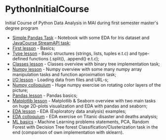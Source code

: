 # PythonInitialCourse
Initial Course of Python Data Analysis in MAI during first semester master's degree program  

 - [Simple Pandas Task](Iris_test.ipynb) - Notebook with some EDA for Iris dataset and [JavaCourse StreamAPI task](https://github.com/MAI-University-Student-Projects/JavaCourse/blob/main/test/org/mai/dep810/stream_api_lesson/IrisDataHelperTest.java);  
 - [First lesson](Lesson_01.ipynb) - Basics;  
 - [Type lesson](Lesson_02.ipynb) - Basic structures (strings, lists, tuples e.t.c) and type-defined functions (.split(), .append() e.t.c);  
 - [Classes lesson](Lesson_03.ipynb) - Classes overview with binary tree implementation task;  
 - [Numpy lesson](Lesson_04.ipynb) - Numpy overview with some many numpy array manipulation tasks and function aproximation task;  
 - [I/O lesson](Lesson_05.ipynb) - Loading data from files and URL-s;  
 - [Numpy colloquium](Practice_01.ipynb) - Huge numpy exercise on rotating color layers of the picture;  
 - [Pandas lesson](Lesson_06.ipynb) - Pandas basics;  
 - [Matplotlib lesson](Lesson_07.ipynb) - Matplotlib & Seaborn overview with two main tasks on huge 2D-plots visualization and EDA with pandas and seaborn;  
 - [EDA lesson](Lesson_08.ipynb) - EDA (Exploratory data analysis) examples;
 - [EDA colloquium](Practice_02.ipynb) - EDA exercise on Titanic disaster and deaths analysis;  
 - [ML basics](Lesson_09.ipynb) - Machine Learning problems statements, PCA, Random Forest with Decision Tree forest Classification/Clusterization task in the end (comparison of own implementation with sklearn).
